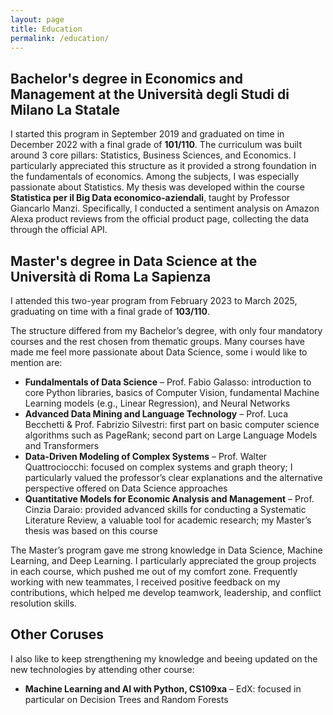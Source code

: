 ```yaml
---
layout: page
title: Education
permalink: /education/
---
```


## Bachelor's degree in Economics and Management at the Università degli Studi di Milano La Statale
I started this program in September 2019 and graduated on time in December 2022 with a final grade of **101/110**. The curriculum was built around 3 core pillars: Statistics, Business Sciences, and Economics. I particularly appreciated this structure as it provided a strong foundation in the fundamentals of economics. Among the subjects, I was especially passionate about Statistics. My thesis was developed within the course **Statistica per il Big Data economico-aziendali**, taught by Professor Giancarlo Manzi. Specifically, I conducted a sentiment analysis on Amazon Alexa product reviews from the official product page, collecting the data through the official API.

## Master's degree in Data Science at the Università di Roma La Sapienza
I attended this two-year program from February 2023 to March 2025, graduating on time with a final grade of **103/110**.

The structure differed from my Bachelor’s degree, with only four mandatory courses and the rest chosen from thematic groups. Many courses have made me feel more passionate about Data Science, some i would like to mention are: 
- **Fundalmentals of Data Science** – Prof. Fabio Galasso: introduction to core Python libraries, basics of Computer Vision, fundamental Machine Learning models (e.g., Linear Regression), and Neural Networks
- **Advanced Data Mining and Language Technology** – Prof. Luca Becchetti & Prof. Fabrizio Silvestri: first part on basic computer science algorithms such as PageRank; second part on Large Language Models and Transformers
- **Data-Driven Modeling of Complex Systems** – Prof. Walter Quattrociocchi: focused on complex systems and graph theory; I particularly valued the professor’s clear explanations and the alternative perspective offered on Data Science approaches
- **Quantitative Models for Economic Analysis and Management** – Prof. Cinzia Daraio: provided advanced skills for conducting a Systematic Literature Review, a valuable tool for academic research; my Master’s thesis was based on this course

The Master’s program gave me strong knowledge in Data Science, Machine Learning, and Deep Learning. I particularly appreciated the group projects in each course, which pushed me out of my comfort zone. Frequently working with new teammates, I received positive feedback on my contributions, which helped me develop teamwork, leadership, and conflict resolution skills.

## Other Coruses
I also like to keep strengthening my knowledge and beeing updated on the new technologies by attending other course:
- **Machine Learning and AI with Python, CS109xa** – EdX: focused in particular on Decision Trees and Random Forests